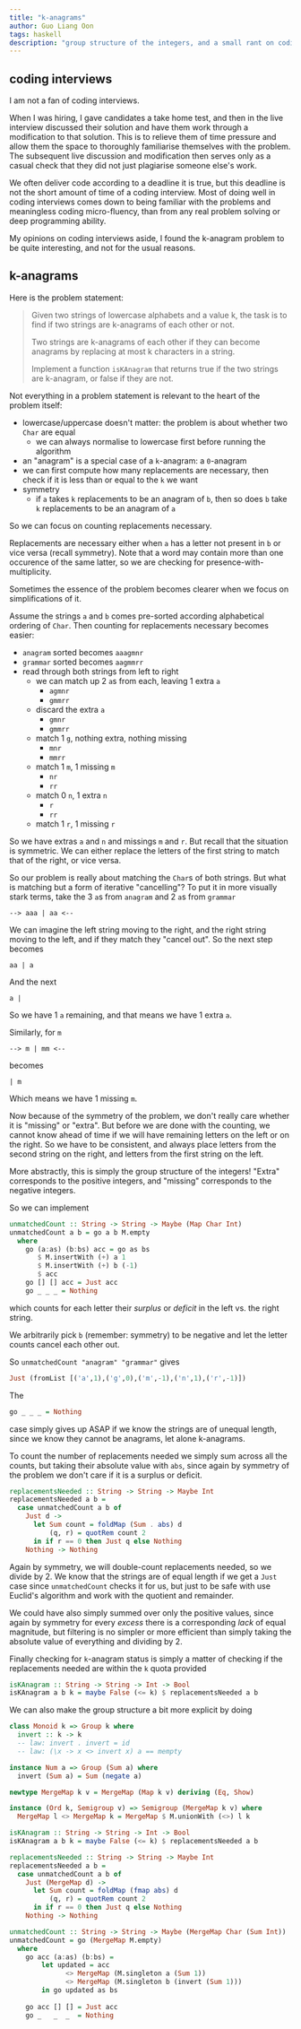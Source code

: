 ```yaml
---
title: "k-anagrams"
author: Guo Liang Oon
tags: haskell
description: "group structure of the integers, and a small rant on coding interviews"
---
```


## coding interviews
I am not a fan of coding interviews. 

When I was hiring, I gave candidates a take home test, and then in the live interview discussed their solution and have them work through a modification to that solution. This is to relieve them of time pressure and allow them the space to thoroughly familiarise themselves with the problem. The subsequent live discussion and modification then serves only as a casual check that they did not just plagiarise someone else's work.

We often deliver code according to a deadline it is true, but this deadline is not the short amount of time of a coding interview. Most of doing well in coding interviews comes down to being familiar with the problems and meaningless coding micro-fluency, than from any real problem solving or deep programming ability.

My opinions on coding interviews aside, I found the k-anagram problem to be quite interesting, and not for the usual reasons.
 
## k-anagrams
Here is the problem statement:

> Given two strings of lowercase alphabets and a value k, the task is to find if two strings are k-anagrams of each other or not. 
> 
> Two strings are k-anagrams of each other if they can become anagrams by replacing at most k characters in a string.
> 
> Implement a function `isKAnagram` that returns true if the two strings are k-anagram, or false if they are not.

Not everything in a problem statement is relevant to the heart of the problem itself:

- lowercase/uppercase doesn't matter: the problem is about whether two `Char` are equal
	- we can always normalise to lowercase first before running the algorithm
- an "anagram" is a special case of a `k`-anagram: a `0`-anagram
- we can first compute how many replacements are necessary, then check if it is less than or equal to the `k` we want
- symmetry
	- if `a` takes `k` replacements to be an anagram of `b`, then so does `b` take `k` replacements to be an anagram of `a`

So we can focus on counting replacements necessary.

Replacements are necessary either when `a` has a letter not present in `b` or vice versa (recall symmetry). Note that a word may contain more than one occurence of the same latter, so we are checking for presence-with-multiplicity.

Sometimes the essence of the problem becomes clearer when we focus on simplifications of it.

Assume the strings `a` and `b` comes pre-sorted according alphabetical ordering of `Char`. Then counting for replacements necessary becomes easier:

- `anagram` sorted becomes `aaagmnr`
- `grammar` sorted becomes `aagmmrr`
- read through both strings from left to right
	- we can match up 2 `a`s from each, leaving 1 extra `a`
		- `agmnr`
		- `gmmrr`
	- discard the extra `a` 
		- `gmnr`
		- `gmmrr`
	- match 1 `g`, nothing extra, nothing missing
		- `mnr`
		- `mmrr`
	- match 1 `m`, 1 missing `m`
		- `nr`
		- `rr`
	- match 0 `n`, 1 extra `n`
		- `r`
		- `rr`
	- match 1 `r`, 1 missing `r`

So we have extras `a` and `n` and missings `m` and `r`. But recall that the situation is symmetric. We can either replace the letters of the first string to match that of the right, or vice versa.

So our problem is really about matching the `Char`s of both strings. But what is matching but a form of iterative "cancelling"? To put it in more visually stark terms, take the 3 `a`s from `anagram` and 2 `a`s from `grammar`
```
--> aaa | aa <--
```
We can imagine the left string moving to the right, and the right string moving to the left, and if they match they "cancel out". So the next step becomes
```
aa | a
```
And the next
```
a |
```
So we have 1 `a` remaining, and that means we have 1 extra `a`.

Similarly, for `m`
```
--> m | mm <--
```
becomes
```
| m
```
Which means we have 1 missing `m`.

Now because of the symmetry of the problem, we don't really care whether it is "missing" or "extra". But before we are done with the counting, we cannot know ahead of time if we will have remaining letters on the left or on the right. So we have to be consistent, and always place letters from the second string on the right, and letters from the first string on the left.

More abstractly, this is simply the group structure of the integers! "Extra" corresponds to the positive integers, and "missing" corresponds to the negative integers.

So we can implement
```haskell
unmatchedCount :: String -> String -> Maybe (Map Char Int)
unmatchedCount a b = go a b M.empty
  where
    go (a:as) (b:bs) acc = go as bs
       $ M.insertWith (+) a 1
       $ M.insertWith (+) b (-1)
       $ acc
    go [] [] acc = Just acc
    go _ _ _ = Nothing
```
which counts for each letter their *surplus* or *deficit* in the left vs. the right string.

We arbitrarily pick `b` (remember: symmetry) to be negative and let the letter counts cancel each other out.

So `unmatchedCount "anagram" "grammar"` gives
```haskell
Just (fromList [('a',1),('g',0),('m',-1),('n',1),('r',-1)])
```

The
```haskell
go _ _ _ = Nothing
```
case simply gives up ASAP if we know the strings are of unequal length, since we know they cannot be anagrams, let alone k-anagrams.

To count the number of replacements needed we simply sum across all the counts, but taking their absolute value with `abs`, since again by symmetry of the problem we don't care if it is a surplus or deficit. 
```haskell
replacementsNeeded :: String -> String -> Maybe Int
replacementsNeeded a b =
  case unmatchedCount a b of
    Just d -> 
      let Sum count = foldMap (Sum . abs) d
          (q, r) = quotRem count 2
      in if r == 0 then Just q else Nothing
    Nothing -> Nothing
```

Again by symmetry, we will double-count replacements needed, so we divide by 2. We know that the strings are of equal length if we get a `Just` case since `unmatchedCount` checks it for us, but just to be safe with use Euclid's algorithm and work with the quotient and remainder. 

We could have also simply summed over only the positive values, since again by symmetry for every *excess* there is a corresponding *lack* of equal magnitude, but filtering is no simpler or more efficient than simply taking the absolute value of everything and dividing by 2.

Finally checking for `k`-anagram status is simply a matter of checking if the replacements needed are within the `k` quota provided
```haskell
isKAnagram :: String -> String -> Int -> Bool
isKAnagram a b k = maybe False (<= k) $ replacementsNeeded a b
```

We can also make the group structure a bit more explicit by doing
```haskell
class Monoid k => Group k where
  invert :: k -> k
  -- law: invert . invert = id
  -- law: (\x -> x <> invert x) a == mempty

instance Num a => Group (Sum a) where
  invert (Sum a) = Sum (negate a)

newtype MergeMap k v = MergeMap (Map k v) deriving (Eq, Show)

instance (Ord k, Semigroup v) => Semigroup (MergeMap k v) where
  MergeMap l <> MergeMap k = MergeMap $ M.unionWith (<>) l k

isKAnagram :: String -> String -> Int -> Bool
isKAnagram a b k = maybe False (<= k) $ replacementsNeeded a b

replacementsNeeded :: String -> String -> Maybe Int
replacementsNeeded a b =
  case unmatchedCount a b of
    Just (MergeMap d) -> 
      let Sum count = foldMap (fmap abs) d
          (q, r) = quotRem count 2
      in if r == 0 then Just q else Nothing
    Nothing -> Nothing

unmatchedCount :: String -> String -> Maybe (MergeMap Char (Sum Int))
unmatchedCount = go (MergeMap M.empty)
  where
    go acc (a:as) (b:bs) =
        let updated = acc
              <> MergeMap (M.singleton a (Sum 1))
              <> MergeMap (M.singleton b (invert (Sum 1)))
        in go updated as bs
      
    go acc [] [] = Just acc
    go _   _  _  = Nothing
```

